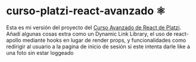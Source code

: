 # curso-platzi-react-avanzado ⚛️

Esta es mi versión del proyecto del [Curso Avanzado de React de Platzi](https://platzi.com/cursos/react-avanzado/). Añadí algunas cosas extra como un Dynamic Link Library, el uso de react-apollo mediante hooks en lugar de render props, y funcionalidades como redirigir al usuario a la pagina de inicio de sesión si este intenta darle like a una foto sin estar loggeado
